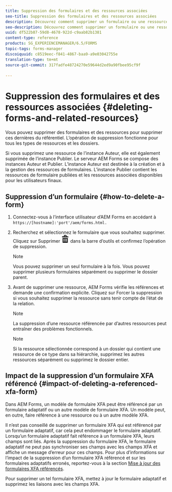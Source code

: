 ```yaml
---
title: Suppression des formulaires et des ressources associées
seo-title: Suppression des formulaires et des ressources associées
description: Découvrez comment supprimer un formulaire ou une ressource dans AEM Forms et quel est l’impact de cette suppression sur les ressources et les formulaires XFA référencés et de référence.
seo-description: Découvrez comment supprimer un formulaire ou une ressource dans AEM Forms et quel est l’impact de cette suppression sur les ressources et les formulaires XFA référencés et de référence.
uuid: df522b87-59d8-4678-922d-c9aab82b1381
content-type: reference
products: SG_EXPERIENCEMANAGER/6.5/FORMS
topic-tags: forms-manager
discoiquuid: c8519eec-f841-4867-baa9-a9e03042755e
translation-type: tm+mt
source-git-commit: 317fadfe48724270e59644d2ed9a90fbee95cf9f

---
```



# Suppression des formulaires et des ressources associées {#deleting-forms-and-related-resources}

Vous pouvez supprimer des formulaires et des ressources pour supprimer ces dernières du référentiel. L’opération de suppression fonctionne pour tous les types de ressources et les dossiers.

Si vous supprimez une ressource de l’instance Auteur, elle est également supprimée de l’instance Publier. Le serveur AEM Forms se compose des instances Auteur et Publier. L’instance Auteur est destinée à la création et à la gestion des ressources de formulaires. L’instance Publier contient les ressources de formulaire publiées et les ressources associées disponibles pour les utilisateurs finaux.

## Suppression d’un formulaire {#how-to-delete-a-form}

1. Connectez-vous à l’interface utilisateur d’AEM Forms en accédant à `https://[hostname]:'port'/aem/forms.html.`
1. Recherchez et sélectionnez le formulaire que vous souhaitez supprimer. Cliquez sur Supprimer ![aem6forms_delete2](assets/aem6forms_delete2.png) dans la barre d’outils et confirmez l’opération de suppression.

   >[!NOTE]
   >
   >Vous pouvez supprimer un seul formulaire à la fois. Vous pouvez supprimer plusieurs formulaires séparément ou supprimer le dossier parent.

1. Avant de supprimer une ressource, AEM Forms vérifie les références et demande une confirmation explicite. Cliquez sur Forcer la suppression si vous souhaitez supprimer la ressource sans tenir compte de l’état de la relation.

   >[!NOTE]
   >
   >La suppression d’une ressource référencée par d’autres ressources peut entraîner des problèmes fonctionnels.

   >[!NOTE]
   >
   >Si la ressource sélectionnée correspond à un dossier qui contient une ressource de ce type dans sa hiérarchie, supprimez les autres ressources séparément ou supprimez le dossier entier.

## Impact de la suppression d’un formulaire XFA référencé {#impact-of-deleting-a-referenced-xfa-form}

Dans AEM Forms, un modèle de formulaire XFA peut être référencé par un formulaire adaptatif ou un autre modèle de formulaire XFA. Un modèle peut, en outre, faire référence à une ressource ou à un autre modèle XFA.

Il n’est pas conseillé de supprimer un formulaire XFA qui est référencé par un formulaire adaptatif, car cela peut endommager le formulaire adaptatif. Lorsqu’un formulaire adaptatif fait référence à un formulaire XFA, leurs champs sont liés. Après la suppression du formulaire XFA, le formulaire adaptatif ne peut pas synchroniser ses champs avec les champs XFA et affiche un message d’erreur pour ces champs. Pour plus d’informations sur l’impact de la suppression d’un formulaire XFA référencé et sur les formulaires adaptatifs erronés, reportez-vous à la section [Mise à jour des formulaires XFA référencés](/help/forms/using/get-xdp-pdf-documents-aem.md#p-updating-referenced-xfa-forms-p).

Pour supprimer un tel formulaire XFA, mettez à jour le formulaire adaptatif et supprimez les liaisons avec les champs XFA.
